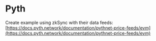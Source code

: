 # Pyth

Create example using zkSync with their data feeds: [https://docs.pyth.network/documentation/pythnet-price-feeds/evm](https://docs.pyth.network/documentation/pythnet-price-feeds/evm)
